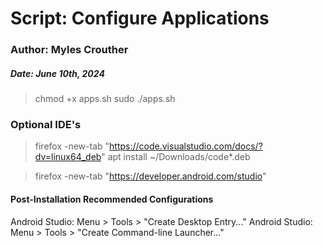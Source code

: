 # Script: Configure Applications
### Author: Myles Crouther
##### Date: June 10th, 2024


> chmod +x apps.sh
> sudo ./apps.sh

### Optional IDE's 

> firefox -new-tab "https://code.visualstudio.com/docs/?dv=linux64_deb"
> apt install ~/Downloads/code*.deb

> firefox -new-tab "https://developer.android.com/studio"

#### Post-Installation Recommended Configurations 

 Android Studio: Menu > Tools > "Create Desktop Entry..."
 Android Studio: Menu > Tools > "Create Command-line Launcher..."
